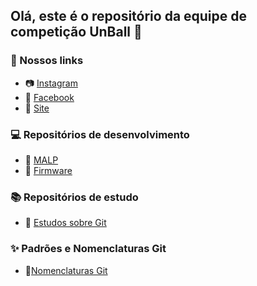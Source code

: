 ## Olá, este é o repositório da equipe de competição UnBall :paw_prints:

### 🔗 Nossos links
- 📷 [Instagram](https://www.instagram.com/equipe.unball)
- 👥 [Facebook](https://www.facebook.com/unballunb)
- 📌 [Site](unball.github.io)

### 💻 Repositórios de desenvolvimento
- 🧠 [MALP](https://github.com/unball/MALP)
- 🔌 [Firmware](https://github.com/unball/Firmware)

### 📚 Repositórios de estudo
- 📍 [Estudos sobre Git](https://github.com/unball/estudos-git)

### ✨ Padrões e Nomenclaturas Git
- 🚀[Nomenclaturas Git](https://github.com/unball/.github/blob/main/profile/NomenclaturaGit.md)
  
<!--

**Here are some ideas to get you started:**

🙋‍♀️ A short introduction - what is your organization all about?
🌈 Contribution guidelines - how can the community get involved?
👩‍💻 Useful resources - where can the community find your docs? Is there anything else the community should know?
🍿 Fun facts - what does your team eat for breakfast?
🧙 Remember, you can do mighty things with the power of [Markdown](https://docs.github.com/github/writing-on-github/getting-started-with-writing-and-formatting-on-github/basic-writing-and-formatting-syntax)
-->
